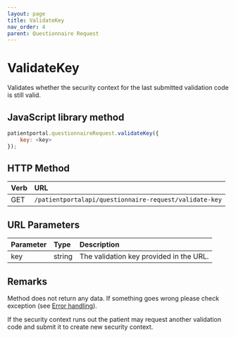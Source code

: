 ```yaml
---
layout: page
title: ValidateKey
nav_order: 4
parent: Questionnaire Request
---
```


# ValidateKey

Validates whether the security context for the last submitted validation code is still valid.

## JavaScript library method

```javascript
patientportal.questionnaireRequest.validateKey({
    key: <key>
});
```

## HTTP Method

| Verb | URL                                               |
|:-----|:--------------------------------------------------|
| GET | `/patientportalapi/questionnaire-request/validate-key` |

## URL Parameters

| Parameter | Type   | Description                                                 |
|:----------|:-------|:------------------------------------------------------------|
| key | string | The validation key provided in the URL. |

## Remarks

Method does not return any data. If something goes wrong please check exception (see [Error handling](../error-handling/error-handling)).

If the security context runs out the patient may request another validation code and submit it to create new security context.
